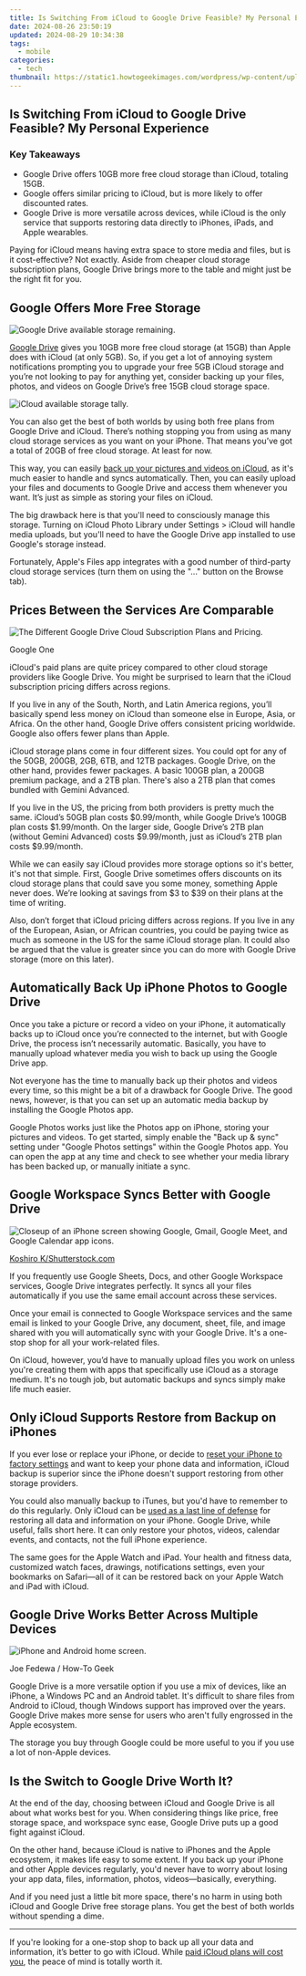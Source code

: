 ```yaml
---
title: Is Switching From iCloud to Google Drive Feasible? My Personal Experience
date: 2024-08-26 23:50:19
updated: 2024-08-29 10:34:38
tags:
  - mobile
categories:
  - tech
thumbnail: https://static1.howtogeekimages.com/wordpress/wp-content/uploads/2024/06/a-phone-showing-one-of-the-google-drive-plans.jpg
---
```


## Is Switching From iCloud to Google Drive Feasible? My Personal Experience

### Key Takeaways

* Google Drive offers 10GB more free cloud storage than iCloud, totaling 15GB.
* Google offers similar pricing to iCloud, but is more likely to offer discounted rates.
* Google Drive is more versatile across devices, while iCloud is the only service that supports restoring data directly to iPhones, iPads, and Apple wearables.

 Paying for iCloud means having extra space to store media and files, but is it cost-effective? Not exactly. Aside from cheaper cloud storage subscription plans, Google Drive brings more to the table and might just be the right fit for you.

##  Google Offers More Free Storage

![Google Drive available storage remaining.](https://static1.howtogeekimages.com/wordpress/wp-content/uploads/2024/07/screenshot-2024-07-18-at-15-10-23.png) 

[Google Drive](https://www.google.com/intl/en-US/drive/) gives you 10GB more free cloud storage (at 15GB) than Apple does with iCloud (at only 5GB). So, if you get a lot of annoying system notifications prompting you to upgrade your free 5GB iCloud storage and you’re not looking to pay for anything yet, consider backing up your files, photos, and videos on Google Drive’s free 15GB cloud storage space.

![iCloud available storage tally.](https://static1.howtogeekimages.com/wordpress/wp-content/uploads/2024/07/screenshot-2024-07-18-at-15-11-16.png) 

 You can also get the best of both worlds by using both free plans from Google Drive and iCloud. There’s nothing stopping you from using as many cloud storage services as you want on your iPhone. That means you’ve got a total of 20GB of free cloud storage. At least for now.

 This way, you can easily [back up your pictures and videos on iCloud](https://instagram-video-recordings.techidaily.com/new-2024-approved-unlocking-the-power-of-scheduled-instagram-posts/), as it's much easier to handle and syncs automatically. Then, you can easily upload your files and documents to Google Drive and access them whenever you want. It’s just as simple as storing your files on iCloud.

 The big drawback here is that you'll need to consciously manage this storage. Turning on iCloud Photo Library under Settings > iCloud will handle media uploads, but you'll need to have the Google Drive app installed to use Google's storage instead.

 Fortunately, Apple's Files app integrates with a good number of third-party cloud storage services (turn them on using the "..." button on the Browse tab).

##  Prices Between the Services Are Comparable

![The Different Google Drive Cloud Subscription Plans and Pricing.](https://static1.howtogeekimages.com/wordpress/wp-content/uploads/2024/07/screenshot-2024-07-06-at-04-56-01-cropped.png) 

Google One

 iCloud's paid plans are quite pricey compared to other cloud storage providers like Google Drive. You might be surprised to learn that the iCloud subscription pricing differs across regions.

 If you live in any of the South, North, and Latin America regions, you’ll basically spend less money on iCloud than someone else in Europe, Asia, or Africa. On the other hand, Google Drive offers consistent pricing worldwide. Google also offers fewer plans than Apple.

 iCloud storage plans come in four different sizes. You could opt for any of the 50GB, 200GB, 2GB, 6TB, and 12TB packages. Google Drive, on the other hand, provides fewer packages. A basic 100GB plan, a 200GB premium package, and a 2TB plan. There's also a 2TB plan that comes bundled with Gemini Advanced.

 If you live in the US, the pricing from both providers is pretty much the same. iCloud’s 50GB plan costs $0.99/month, while Google Drive’s 100GB plan costs $1.99/month. On the larger side, Google Drive’s 2TB plan (without Gemini Advanced) costs $9.99/month, just as iCloud’s 2TB plan costs $9.99/month.

 While we can easily say iCloud provides more storage options so it's better, it's not that simple. First, Google Drive sometimes offers discounts on its cloud storage plans that could save you some money, something Apple never does. We’re looking at savings from $3 to $39 on their plans at the time of writing.

 Also, don’t forget that iCloud pricing differs across regions. If you live in any of the European, Asian, or African countries, you could be paying twice as much as someone in the US for the same iCloud storage plan. It could also be argued that the value is greater since you can do more with Google Drive storage (more on this later).

##  Automatically Back Up iPhone Photos to Google Drive

 Once you take a picture or record a video on your iPhone, it automatically backs up to iCloud once you’re connected to the internet, but with Google Drive, the process isn’t necessarily automatic. Basically, you have to manually upload whatever media you wish to back up using the Google Drive app.

 Not everyone has the time to manually back up their photos and videos every time, so this might be a bit of a drawback for Google Drive. The good news, however, is that you can set up an automatic media backup by installing the Google Photos app.

 Google Photos works just like the Photos app on iPhone, storing your pictures and videos. To get started, simply enable the "Back up & sync" setting under "Google Photos settings" within the Google Photos app. You can open the app at any time and check to see whether your media library has been backed up, or manually initiate a sync.

##  Google Workspace Syncs Better with Google Drive

![Closeup of an iPhone screen showing Google, Gmail, Google Meet, and Google Calendar app icons.](https://static1.howtogeekimages.com/wordpress/wp-content/uploads/2022/07/iphone-screen-google-workspace-apps.jpg) 

[Koshiro K/Shutterstock.com](https://www.shutterstock.com/image-photo/kumamoto-japan-jun-1-2021-closeup-1985947619)

 If you frequently use Google Sheets, Docs, and other Google Workspace services, Google Drive integrates perfectly. It syncs all your files automatically if you use the same email account across these services.

 Once your email is connected to Google Workspace services and the same email is linked to your Google Drive, any document, sheet, file, and image shared with you will automatically sync with your Google Drive. It's a one-stop shop for all your work-related files.

 On iCloud, however, you’d have to manually upload files you work on unless you're creating them with apps that specifically use iCloud as a storage medium. It's no tough job, but automatic backups and syncs simply make life much easier.

##  Only iCloud Supports Restore from Backup on iPhones

 If you ever lose or replace your iPhone, or decide to [reset your iPhone to factory settings](https://location-fake.techidaily.com/3-ways-to-change-location-on-facebook-marketplace-for-nokia-c12-pro-drfone-by-drfone-virtual-android/) and want to keep your phone data and information, iCloud backup is superior since the iPhone doesn't support restoring from other storage providers.

 You could also manually backup to iTunes, but you'd have to remember to do this regularly. Only iCloud can be [used as a last line of defense](https://instagram-video-recordings.techidaily.com/new-2024-approved-unlocking-the-power-of-scheduled-instagram-posts/) for restoring all data and information on your iPhone. Google Drive, while useful, falls short here. It can only restore your photos, videos, calendar events, and contacts, not the full iPhone experience.

 The same goes for the Apple Watch and iPad. Your health and fitness data, customized watch faces, drawings, notifications settings, even your bookmarks on Safari—all of it can be restored back on your Apple Watch and iPad with iCloud.

##  Google Drive Works Better Across Multiple Devices

![iPhone and Android home screen.](https://static1.howtogeekimages.com/wordpress/wp-content/uploads/2022/05/iPhone-Android-home-screen.jpg) 

Joe Fedewa / How-To Geek

 Google Drive is a more versatile option if you use a mix of devices, like an iPhone, a Windows PC and an Android tablet. It's difficult to share files from Android to iCloud, though Windows support has improved over the years. Google Drive makes more sense for users who aren't fully engrossed in the Apple ecosystem.

 The storage you buy through Google could be more useful to you if you use a lot of non-Apple devices.

##  Is the Switch to Google Drive Worth It?

 At the end of the day, choosing between iCloud and Google Drive is all about what works best for you. When considering things like price, free storage space, and workspace sync ease, Google Drive puts up a good fight against iCloud.

 On the other hand, because iCloud is native to iPhones and the Apple ecosystem, it makes life easy to some extent. If you back up your iPhone and other Apple devices regularly, you'd never have to worry about losing your app data, files, information, photos, videos—basically, everything.

 And if you need just a little bit more space, there's no harm in using both iCloud and Google Drive free storage plans. You get the best of both worlds without spending a dime.

---

 If you're looking for a one-stop shop to back up all your data and information, it’s better to go with iCloud. While [paid iCloud plans will cost you](https://smart-video-creator.techidaily.com/top-rated-hand-drawing-animation-tools-for-whiteboard-explainers/), the peace of mind is totally worth it.

<ins class="adsbygoogle"
     style="display:block"
     data-ad-format="autorelaxed"
     data-ad-client="ca-pub-7571918770474297"
     data-ad-slot="1223367746"></ins>



<ins class="adsbygoogle"
     style="display:block"
     data-ad-client="ca-pub-7571918770474297"
     data-ad-slot="8358498916"
     data-ad-format="auto"
     data-full-width-responsive="true"></ins>
